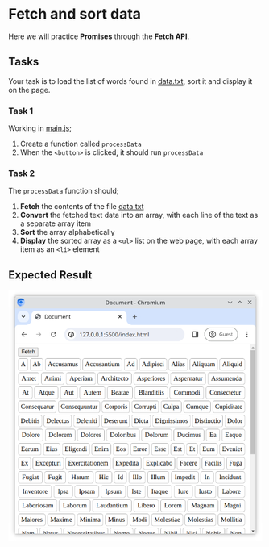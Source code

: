 # Fetch and sort data

Here we will practice **Promises** through the **Fetch API**.

## Tasks

Your task is to load the list of words found in [data.txt](./data.txt), sort it and display it on the page.

### Task 1

Working in [main.js](./main.js);

1. Create a function called `processData`
2. When the `<button>` is clicked, it should run `processData`

### Task 2

The `processData` function should;

1. **Fetch** the contents of the file [data.txt](./data.txt)
2. **Convert** the fetched text data into an array, with each line of the text as a separate array item
3. **Sort** the array alphabetically
4. **Display** the sorted array as a `<ul>` list on the web page, with each array item as an `<li>` element

## Expected Result

![Expected result](./reference.png)
